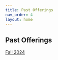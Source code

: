 ```yaml
---
title: Past Offerings
nav_order: 4
layout: home
---
```


## Past Offerings

<a href="/nmep/docs/past/fa24.md">Fall 2024</a>

